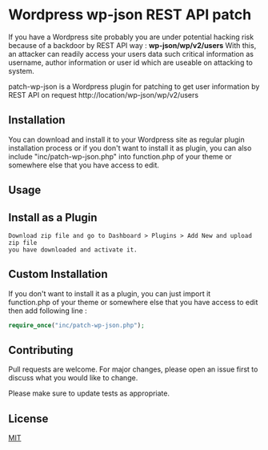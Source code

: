 # Wordpress wp-json REST API patch
If you have a Wordpress site probably you are under potential hacking risk because of a backdoor by REST API way : 
**wp-json/wp/v2/users**
With this, an attacker can readily access your users data such critical information as  username, author information or user id which are useable on attacking to system.

patch-wp-json is a Wordpress plugin for patching to get user information by REST API on request http://location/wp-json/wp/v2/users

## Installation

You can download and install it to your Wordpress site as regular plugin installation process or if you don't want to install it as plugin, you can also include "inc/patch-wp-json.php" into function.php of your theme or somewhere else that you have access to edit.


## Usage
## Install as a Plugin

```
Download zip file and go to Dashboard > Plugins > Add New and upload zip file 
you have downloaded and activate it.
```

## Custom Installation 
If you don't want to install it as a plugin,  you can just import it  
 function.php of your theme or somewhere else that you have access to edit then add following line :  
```php
require_once("inc/patch-wp-json.php");
```

## Contributing
Pull requests are welcome. For major changes, please open an issue first to discuss what you would like to change.

Please make sure to update tests as appropriate.

## License
[MIT](https://choosealicense.com/licenses/mit/)

